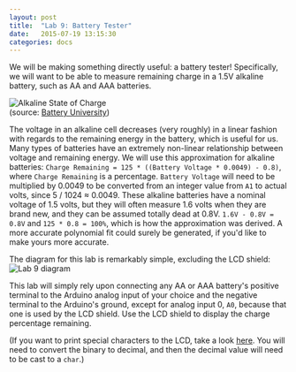 ```yaml
---
layout: post
title:  "Lab 9: Battery Tester"
date:   2015-07-19 13:15:30
categories: docs
---
```


We will be making something directly useful: a battery tester! Specifically, we will want to be able to measure remaining charge in a 1.5V alkaline battery, such as AA and AAA batteries.

![Alkaline State of Charge]({{site.url}}/images/Alkaline-SOC.jpg)  
(source: [Battery University](http://batteryuniversity.com/learn/article/examining_loading_characteristics_on_primary_and_secondary_batteries))

The voltage in an alkaline cell decreases (very roughly) in a linear fashion with regards to the remaining energy in the battery, which is useful for us. Many types of batteries have an extremely non-linear relationship between voltage and remaining energy. We will use this approximation for alkaline batteries: `Charge Remaining = 125 * ((Battery Voltage * 0.0049) - 0.8)`, where `Charge Remaining` is a percentage.  `Battery Voltage` will need to be multiplied by 0.0049 to be converted from an integer value from `A1` to actual volts, since 5 / 1024 ≈ 0.0049. These alkaline batteries have a nominal voltage of 1.5 volts, but they will often measure 1.6 volts when they are brand new, and they can be assumed totally dead at 0.8V. `1.6V - 0.8V = 0.8V` and `125 * 0.8 = 100%`, which is how the approximation was derived. A more accurate polynomial fit could surely be generated, if you'd like to make yours more accurate.

The diagram for this lab is remarkably simple, excluding the LCD shield:
![Lab 9 diagram]({{site.url}}/images/lab_9.jpg)

This lab will simply rely upon connecting any AA or AAA battery's positive terminal to the Arduino analog input of your choice and the negative terminal to the Arduino's ground, except for analog input 0, `A0`, because that one is used by the LCD shield. Use the LCD shield to display the charge percentage remaining.

(If you want to print special characters to the LCD, take a look [here](http://electronic-engineering.ch/microchip/datasheets/lcd/charset.gif).  You will need to convert the binary to decimal, and then the decimal value will need to be cast to a `char`.)
